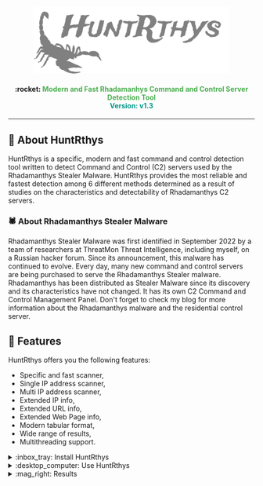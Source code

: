 <p align="center">
  <br>
  <a href="https://ergin.dev"><img src="https://raw.githubusercontent.com/EyupErgin/HuntRthys/main/.img/banner-gray.png" width="400px" alt="HuntRthys"></a>
</p>

<h4 align="center">:rocket: <span style="color:#4CAF50">Modern and Fast Rhadamanhys Command and Control Server Detection Tool</span><br> <span style="color:#009688">Version: v1.3</span> </h4>

---

## :scorpion: About HuntRthys
HuntRthys is a specific, modern and fast command and control detection tool written to detect Command and Control (C2) servers used by the Rhadamanthys Stealer Malware. HuntRthys provides the most reliable and fastest detection among 6 different methods determined as a result of studies on the characteristics and detectability of Rhadamanthys C2 servers.

### :spider: About Rhadamanthys Stealer Malware
Rhadamanthys Stealer Malware was first identified in September 2022 by a team of researchers at ThreatMon Threat Intelligence, including myself, on a Russian hacker forum. Since its announcement, this malware has continued to evolve. Every day, many new command and control servers are being purchased to serve the Rhadamanthys Stealer malware. Rhadamanthys has been distributed as Stealer Malware since its discovery and its characteristics have not changed. It has its own C2 Command and Control Management Panel. Don't forget to check my blog for more information about the Rhadamanthys malware and the residential control server.

## :notebook: Features
HuntRthys offers you the following features:

- Specific and fast scanner,
- Single IP address scanner,
- Multi IP address scanner,
- Extended IP info,
- Extended URL info,
- Extended Web Page info,
- Modern tabular format,
- Wide range of results,
- Multithreading support.

<details>
  <summary>:inbox_tray: Install HuntRthys</summary>

1. Clone the project repository or download the zip file:

```bash
git clone https://github.com/tucommenceapousser/TrknHuntRthys.git
```

2. Install the required Python packages by running the following command:

```bash
pip3 install -r requirements.txt
```

</details>

<details>
  <summary>:desktop_computer: Use HuntRthys</summary>

HuntRthys is used via a command-line interface. Below are examples of basic usage.

### Basic Usage
- List arguments:

```bash
python3 main.py -h
```

- To scan a single IP address:

```bash
python3 main.py -t <IP_ADDRESS>
```

- To scan IP addresses from a file:

```bash
python3 main.py -f <FILE_NAME.txt>
```

### Advanced Usage
- To perform scanning with multi-threading:

```bash
python3 huntrthys.py -f <FILE_NAME.txt> -mT <THREAD_COUNT>
```

Note: The **"-mT"** parameter allows up to **5** threads.

- To save the scanner results to a JSON file:

```bash
python huntrthys.py -t <IP_ADDRESS> -oJ <OUTPUT_FILE.json>
```

</details>

<details>
  <summary>:mag_right: Results</summary>

HuntRthys C2 Scanner tool visualizes the scanning results in a tabular format and prints them to the console. 
Additionally, you can choose to save the results to a JSON file.

Here is an example output of the results:

```
______  __             ________________________
___  / / ____  __________  /___  __ __  /___  /______  _________  |  Version: v1.3
__  /_/ /_  / / __  __ _  ____  /_/ _  ____  __ __  / / __  ___/  |  Developed by Eyup Sukru ERGIN
_  __  / / /_/ /_  / / / /_ _  _, _// /_ _  / / _  /_/ /_(__  )   |  --------------------------------------
/_/ /_/  \__,_/ /_/ /_/\__/ /_/ |_| \__/ /_/ /_/_\__, / /____/    |  https://ergin.dev
                                                /____/            |  https://github.com/eyupergin/huntrthys

Specific Rhadamanthys Command and Control Server Detection Tool

[INFO] Total Scanned IP Addresses: 3 | Detected C2: 3

    STATUS         IP ADDRESS      CN    ASN      PAGE TITLE          FULL URL
--  -------------  --------------  ----  -------  ------------------  --------------------------------------------------
 1  [C2 DETECTED]  192.138.111.11  CH    AS51852  Rhadamanthys Admin  http://192.138.111.11:443/admin/console/index.html
 2  [C2 DETECTED]  192.138.111.11  CH    AS51852  Rhadamanthys Admin  http://192.138.111.11:443/admin/console/index.html
 3  [C2 DETECTED]  192.138.111.11  CH    AS51852  Rhadamanthys Admin  http://192.138.111.11:443/admin/console/index.html

</details>

---

## License
This project is licensed under the MIT License. See the LICENSE file for more details.

<details>
  <summary>:handshake: Contributing</summary>

Repo Update Date: 10-11-2023 <br>
If you would like to contribute to this project, please open an issue or submit a pull request. Any contributions and suggestions are welcome!

</details>

<details>
  <summary>:email: Contact</summary>

If you have any questions or suggestions, please feel free to contact me. <br>
E-mail: ergindev@gmail.com <br>
Website: [www.ergin.dev](https://ergin.dev) <br>
LinkedIn: [eyupergin](https://www.linkedin.com/in/eyupergin) <br>

</details>

<details>
  <summary>:inbox_tray: Clone on Replit</summary>
  
  [![Run on Replit](https://replit.com/badge/github/tucommenceapousser/TrknHuntRthys)](https://replit.com/github/tucommenceapousser/TrknHuntRthys)
</details>
